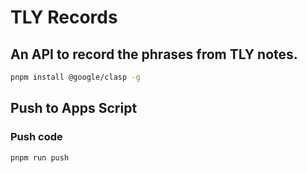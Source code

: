 # TLY Records

## An API to record the phrases from TLY notes.

```sh
pnpm install @google/clasp -g
```

## Push to Apps Script

### Push code

```sh
pnpm run push
```

